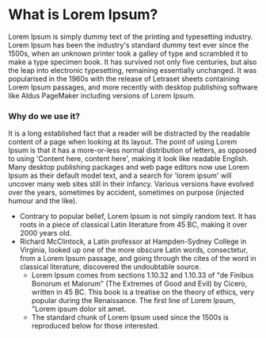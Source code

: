 # What is Lorem Ipsum?


Lorem Ipsum is simply dummy text of the printing and typesetting industry. 
Lorem Ipsum has been the industry's standard dummy text ever since the 1500s, 
when an unknown printer took a galley of type and scrambled it to make a type specimen book. 
It has survived not only five centuries, but also the leap into electronic typesetting, remaining essentially unchanged. 
It was popularised in the 1960s with the release of Letraset sheets containing Lorem Ipsum passages,
and more recently with desktop publishing software like Aldus PageMaker including versions of Lorem Ipsum.


### Why do we use it?


It is a long established fact that a reader will be distracted by the readable content of a page when looking at its layout.
The point of using Lorem Ipsum is that it has a more-or-less normal distribution of letters, as opposed to using 'Content here,
content here', making it look like readable English.
Many desktop publishing packages and web page editors now use Lorem Ipsum as their default model text,
and a search for 'lorem ipsum' will uncover many web sites still in their infancy. 
Various versions have evolved over the years, sometimes by accident, sometimes on purpose (injected humour and the like).

* Contrary to popular belief, Lorem Ipsum is not simply random text. It has roots in a piece of classical Latin literature from 45 BC, making it over 2000 years old.
* Richard McClintock, a Latin professor at Hampden-Sydney College in Virginia, looked up one of the more obscure Latin words, consectetur, from a Lorem Ipsum passage, and going through the cites of the word in classical literature, discovered the undoubtable source.
  * Lorem Ipsum comes from sections 1.10.32 and 1.10.33 of "de Finibus Bonorum et Malorum" (The Extremes of Good and Evil) by Cicero, written in 45 BC. This book is a treatise on the theory of ethics, very popular during the Renaissance. The first line of Lorem Ipsum, "Lorem ipsum dolor sit amet.
  * The standard chunk of Lorem Ipsum used since the 1500s is reproduced below for those interested.